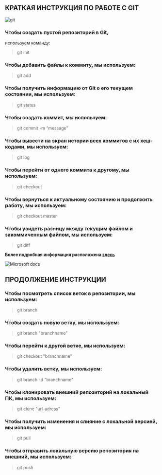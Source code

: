## **КРАТКАЯ ИНСТРУКЦИЯ ПО РАБОТЕ С GIT**

![git](/git.png)

### Чтобы создать пустой репозиторий в Git, 
используем команду:  
> git init 

### Чтобы добавить файлы к коммиту, мы используем:  
> git add

### Чтобы получить информацию от Git о его текущем состоянии, мы используем:  
> git status

### Чтобы создать коммит, мы используем:  
> git commit -m “message”

### Чтобы вывести на экран истории всех коммитов с их хеш-кодами, мы используем:
> git log

### Чтобы перейти от одного коммита к другому, мы используем: 
> git checkout

### Чтобы вернуться к актуальному состоянию и продолжить работу, мы используем:
> git checkout master

### Чтобы увидеть разницу между текущим файлом и закоммиченным файлом, мы используем:
> git diff

**Более подробная информация расположена [здесь](https://docs.microsoft.com/ru-ru/contribute/)**

![Microsoft docs](https://docs.microsoft.com/en-us/media/logos/logo-ms-social.png)


## **ПРОДОЛЖЕНИЕ ИНСТРУКЦИИ**

### Чтобы посмотреть список веток в репозитории, мы используем:
> git branch

### Чтобы создать новую ветку, мы используем:  
> git branch "branchname"

### Чтобы перейти к другой ветке, мы используем:
> git checkout "branchname"

### Чтобы удалить ветку, мы используем:
> git branch -d "branchname"

### Чтобы клонировать внешний репозиторий на локальный ПК, мы используем:  
> git clone "url-adress"

### Чтобы получить изменения и слияние с локальной версией, мы используем:  
> git pull

### Чтобы отправить локальную версию репозитория на внешний, мы используем:
> git push
